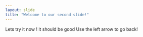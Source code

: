 ```yaml
---
layout: slide
title: "Welcome to our second slide!"
---
```

Lets try it now ! it should be good
Use the left arrow to go back!
